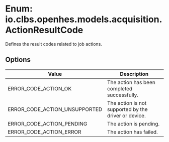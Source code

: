 # Enum: io.clbs.openhes.models.acquisition.ActionResultCode

Defines the result codes related to job actions.

## Options

| Value | Description |
| --- | --- |
| ERROR_CODE_ACTION_OK | The action has been completed successfully. |
| ERROR_CODE_ACTION_UNSUPPORTED | The action is not supported by the driver or device. |
| ERROR_CODE_ACTION_PENDING | The action is pending. |
| ERROR_CODE_ACTION_ERROR | The action has failed. |
